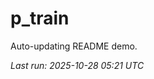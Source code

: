 # p_train

Auto-updating README demo.

<!--START_SECTION:status-->
_Last run: 2025-10-28 05:21 UTC_
<!--END_SECTION:status-->

















































































































































































































































































































































































































































































































































































































































































































































































































































































































































































































































































































































































































































































































































































































































































































































































































